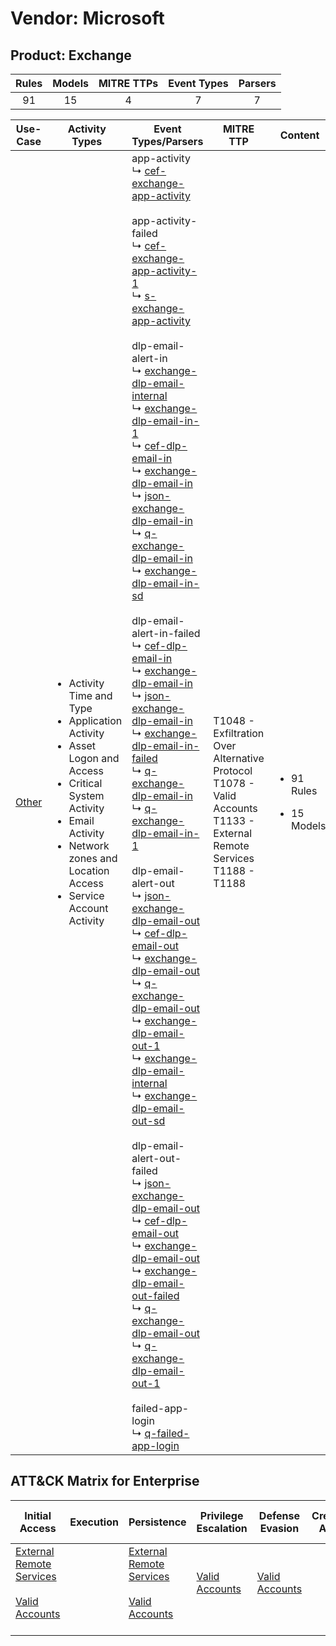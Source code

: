 Vendor: Microsoft
=================
Product: Exchange
-----------------
| Rules | Models | MITRE TTPs | Event Types | Parsers |
|:-----:|:------:|:----------:|:-----------:|:-------:|
|  91   |   15   |     4      |      7      |    7    |

|               Use-Case                | Activity Types                                                                                                                                                                                                                           | Event Types/Parsers                                                                                                                                                                                                                                                                                                                                                                                                                                                                                                                                                                                                                                                                                                                                                                                                                                                                                                                                                                                                                                                                                                                                                                                                                                                                                                                                                                                                                                                                                                                                                                                                                                                                                                                                                                                                                                                                                                                                                                                                                                                                                                                                                                                                                                                                                                                                                                                                                                                                                                                                                                                                                                                                                                                                                                                                                                                                | MITRE TTP                                                                                                                         | Content                                               |
|:-------------------------------------:| ---------------------------------------------------------------------------------------------------------------------------------------------------------------------------------------------------------------------------------------- | ---------------------------------------------------------------------------------------------------------------------------------------------------------------------------------------------------------------------------------------------------------------------------------------------------------------------------------------------------------------------------------------------------------------------------------------------------------------------------------------------------------------------------------------------------------------------------------------------------------------------------------------------------------------------------------------------------------------------------------------------------------------------------------------------------------------------------------------------------------------------------------------------------------------------------------------------------------------------------------------------------------------------------------------------------------------------------------------------------------------------------------------------------------------------------------------------------------------------------------------------------------------------------------------------------------------------------------------------------------------------------------------------------------------------------------------------------------------------------------------------------------------------------------------------------------------------------------------------------------------------------------------------------------------------------------------------------------------------------------------------------------------------------------------------------------------------------------------------------------------------------------------------------------------------------------------------------------------------------------------------------------------------------------------------------------------------------------------------------------------------------------------------------------------------------------------------------------------------------------------------------------------------------------------------------------------------------------------------------------------------------------------------------------------------------------------------------------------------------------------------------------------------------------------------------------------------------------------------------------------------------------------------------------------------------------------------------------------------------------------------------------------------------------------------------------------------------------------------------------------------------------- | --------------------------------------------------------------------------------------------------------------------------------- | ----------------------------------------------------- |
| [Other](../UseCases/usecase_other.md) | <ul><li>Activity Time  and Type</li><li>Application Activity</li><li>Asset Logon and Access</li><li>Critical System Activity</li><li>Email Activity</li><li>Network zones and Location Access</li><li>Service Account Activity</li></ul> |  app-activity<br> ↳ [cef-exchange-app-activity](../Parsers/parserContent_cef-exchange-app-activity.md)<br><br> app-activity-failed<br> ↳ [cef-exchange-app-activity-1](../Parsers/parserContent_cef-exchange-app-activity-1.md)<br> ↳ [s-exchange-app-activity](../Parsers/parserContent_s-exchange-app-activity.md)<br><br> dlp-email-alert-in<br> ↳ [exchange-dlp-email-internal](../Parsers/parserContent_exchange-dlp-email-internal.md)<br> ↳ [exchange-dlp-email-in-1](../Parsers/parserContent_exchange-dlp-email-in-1.md)<br> ↳ [cef-dlp-email-in](../Parsers/parserContent_cef-dlp-email-in.md)<br> ↳ [exchange-dlp-email-in](../Parsers/parserContent_exchange-dlp-email-in.md)<br> ↳ [json-exchange-dlp-email-in](../Parsers/parserContent_json-exchange-dlp-email-in.md)<br> ↳ [q-exchange-dlp-email-in](../Parsers/parserContent_q-exchange-dlp-email-in.md)<br> ↳ [exchange-dlp-email-in-sd](../Parsers/parserContent_exchange-dlp-email-in-sd.md)<br><br> dlp-email-alert-in-failed<br> ↳ [cef-dlp-email-in](../Parsers/parserContent_cef-dlp-email-in.md)<br> ↳ [exchange-dlp-email-in](../Parsers/parserContent_exchange-dlp-email-in.md)<br> ↳ [json-exchange-dlp-email-in](../Parsers/parserContent_json-exchange-dlp-email-in.md)<br> ↳ [exchange-dlp-email-in-failed](../Parsers/parserContent_exchange-dlp-email-in-failed.md)<br> ↳ [q-exchange-dlp-email-in](../Parsers/parserContent_q-exchange-dlp-email-in.md)<br> ↳ [q-exchange-dlp-email-in-1](../Parsers/parserContent_q-exchange-dlp-email-in-1.md)<br><br> dlp-email-alert-out<br> ↳ [json-exchange-dlp-email-out](../Parsers/parserContent_json-exchange-dlp-email-out.md)<br> ↳ [cef-dlp-email-out](../Parsers/parserContent_cef-dlp-email-out.md)<br> ↳ [exchange-dlp-email-out](../Parsers/parserContent_exchange-dlp-email-out.md)<br> ↳ [q-exchange-dlp-email-out](../Parsers/parserContent_q-exchange-dlp-email-out.md)<br> ↳ [exchange-dlp-email-out-1](../Parsers/parserContent_exchange-dlp-email-out-1.md)<br> ↳ [exchange-dlp-email-internal](../Parsers/parserContent_exchange-dlp-email-internal.md)<br> ↳ [exchange-dlp-email-out-sd](../Parsers/parserContent_exchange-dlp-email-out-sd.md)<br><br> dlp-email-alert-out-failed<br> ↳ [json-exchange-dlp-email-out](../Parsers/parserContent_json-exchange-dlp-email-out.md)<br> ↳ [cef-dlp-email-out](../Parsers/parserContent_cef-dlp-email-out.md)<br> ↳ [exchange-dlp-email-out](../Parsers/parserContent_exchange-dlp-email-out.md)<br> ↳ [exchange-dlp-email-out-failed](../Parsers/parserContent_exchange-dlp-email-out-failed.md)<br> ↳ [q-exchange-dlp-email-out](../Parsers/parserContent_q-exchange-dlp-email-out.md)<br> ↳ [q-exchange-dlp-email-out-1](../Parsers/parserContent_q-exchange-dlp-email-out-1.md)<br><br> failed-app-login<br> ↳ [q-failed-app-login](../Parsers/parserContent_q-failed-app-login.md)<br> | T1048 - Exfiltration Over Alternative Protocol<br>T1078 - Valid Accounts<br>T1133 - External Remote Services<br>T1188 - T1188<br> | <ul><li>91 Rules</li></ul><ul><li>15 Models</li></ul> |

ATT&CK Matrix for Enterprise
----------------------------
| Initial Access                                                                                                                                   | Execution | Persistence                                                                                                                                      | Privilege Escalation                                                | Defense Evasion                                                     | Credential Access | Discovery | Lateral Movement | Collection | Command and Control | Exfiltration                                                                                | Impact |
| ------------------------------------------------------------------------------------------------------------------------------------------------ | --------- | ------------------------------------------------------------------------------------------------------------------------------------------------ | ------------------------------------------------------------------- | ------------------------------------------------------------------- | ----------------- | --------- | ---------------- | ---------- | ------------------- | ------------------------------------------------------------------------------------------- | ------ |
| [External Remote Services](https://attack.mitre.org/techniques/T1133)<br><br>[Valid Accounts](https://attack.mitre.org/techniques/T1078)<br><br> |           | [External Remote Services](https://attack.mitre.org/techniques/T1133)<br><br>[Valid Accounts](https://attack.mitre.org/techniques/T1078)<br><br> | [Valid Accounts](https://attack.mitre.org/techniques/T1078)<br><br> | [Valid Accounts](https://attack.mitre.org/techniques/T1078)<br><br> |                   |           |                  |            |                     | [Exfiltration Over Alternative Protocol](https://attack.mitre.org/techniques/T1048)<br><br> |        |